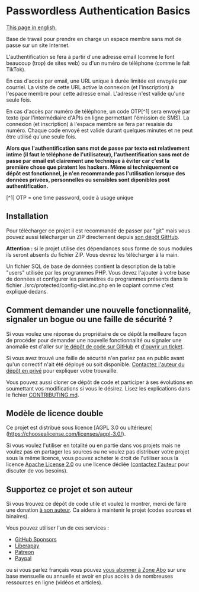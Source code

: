 # Passwordless Authentication Basics

[This page in english.](README.md)

Base de travail pour prendre en charge un espace membre sans mot de passe sur un site Internet.

L'authentification se fera à partir d'une adresse email (comme le font beaucoup (trop) de sites web) ou d'un numéro de téléphone (comme le fait TikTok).

En cas d'accès par email, une URL unique à durée limitée est envoyée par courriel. La visite de cette URL active la connexion (et l'inscription) à l'espace membre pour cette adresse email. L'adresse n'est valide qu'une seule fois.

En cas d'accès par numéro de téléphone, un code OTP[^1] sera envoyé par texto (par l'intermédiaire d'APIs en ligne permettant l'émission de SMS). La connexion (et inscription) à l'espace membre se fera par resaisie du numéro. Chaque code envoyé est valide durant quelques minutes et ne peut être utilisé qu'une seule fois.

**Alors que l'authentification sans mot de passe par texto est relativement intime (il faut le téléphone de l'utilisateur), l'authentification sans mot de passe par email est clairement une technique à éviter car c'est la première chose que piratent les hackers. Même si techniquement ce dépôt est fonctionnel, je n'en recommande pas l'utilisation lorsque des données privées, personnelles ou sensibles sont diponibles post authentification.**

[^1] OTP = one time password, code à usage unique

## Installation

Pour télécharger ce projet il est recommandé de passer par "git" mais vous pouvez aussi télécharger un ZIP directement depuis [son dépôt GitHub](https://github.com/DeveloppeurPascal/Passwordless-Authentication-Basics).

**Attention :** si le projet utilise des dépendances sous forme de sous modules ils seront absents du fichier ZIP. Vous devrez les télécharger à la main.

Un fichier SQL de base de données contient la description de la table "users" utilisée par les programmes PHP. Vous devez l'ajouter à votre base de données et configurer les paramètres du programmes présents dans le fichier ./src/protected/config-dist.inc.php en le copiant comme c'est expliqué dedans.

## Comment demander une nouvelle fonctionnalité, signaler un bogue ou une faille de sécurité ?

Si vous voulez une réponse du propriétaire de ce dépôt la meilleure façon de procéder pour demander une nouvelle fonctionnalité ou signaler une anomalie est d'aller sur [le dépôt de code sur GitHub](https://github.com/DeveloppeurPascal/Passwordless-Authentication-Basics) et [d'ouvrir un ticket](https://github.com/DeveloppeurPascal/Passwordless-Authentication-Basics/issues).

Si vous avez trouvé une faille de sécurité n'en parlez pas en public avant qu'un correctif n'ait été déployé ou soit disponible. [Contactez l'auteur du dépôt en privé](https://developpeur-pascal.fr/nous-contacter.php) pour expliquer votre trouvaille.

Vous pouvez aussi cloner ce dépôt de code et participer à ses évolutions en soumettant vos modifications si vous le désirez. Lisez les explications dans le fichier [CONTRIBUTING.md](CONTRIBUTING.md).

## Modèle de licence double

Ce projet est distribué sous licence [AGPL 3.0 ou ultérieure] (https://choosealicense.com/licenses/agpl-3.0/).

Si vous voulez l'utiliser en totalité ou en partie dans vos projets mais ne voulez pas en partager les sources ou ne voulez pas distribuer votre projet sous la même licence, vous pouvez acheter le droit de l'utiliser sous la licence [Apache License 2.0](https://choosealicense.com/licenses/apache-2.0/) ou une licence dédiée ([contactez l'auteur](https://developpeur-pascal.fr/nous-contacter.php) pour discuter de vos besoins).

## Supportez ce projet et son auteur

Si vous trouvez ce dépôt de code utile et voulez le montrer, merci de faire une donation [à son auteur](https://github.com/DeveloppeurPascal). Ca aidera à maintenir le projet (codes sources et binaires).

Vous pouvez utiliser l'un de ces services :

* [GitHub Sponsors](https://github.com/sponsors/DeveloppeurPascal)
* [Liberapay](https://liberapay.com/PatrickPremartin)
* [Patreon](https://www.patreon.com/patrickpremartin)
* [Paypal](https://www.paypal.com/paypalme/patrickpremartin)

ou si vous parlez français vous pouvez [vous abonner à Zone Abo](https://zone-abo.fr/nos-abonnements.php) sur une base mensuelle ou annuelle et avoir en plus accès à de nombreuses ressources en ligne (vidéos et articles).
